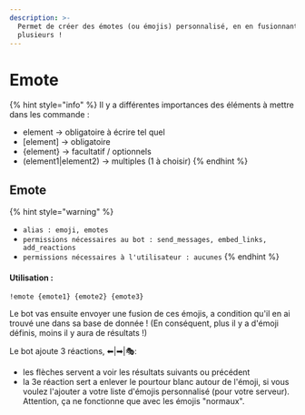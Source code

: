 ```yaml
---
description: >-
  Permet de créer des émotes (ou émojis) personnalisé, en en fusionnant
  plusieurs !
---
```


# Emote

{% hint style="info" %}
Il y a différentes importances des éléments à mettre dans les commande :

* element -&gt; obligatoire à écrire tel quel
* \[element\] -&gt; obligatoire
* {element} -&gt; facultatif / optionnels
* \(element1\|element2\) -&gt; multiples \(1 à choisir\)
{% endhint %}

## Emote

{% hint style="warning" %}
* `alias : emoji, emotes`
* `permissions nécessaires au bot : send_messages, embed_links, add_reactions`
* `permissions nécessaires à l'utilisateur : aucunes`
{% endhint %}

#### Utilisation :

```text
!emote {emote1} {emote2} {emote3}
```

Le bot vas ensuite envoyer une fusion de ces émojis, a condition qu'il en ai trouvé une dans sa base de donnée ! \(En conséquent, plus il y a d'émoji définis, moins il y aura de résultats !\)

Le bot ajoute 3 réactions, ⬅\|➡\|🎭:

* les flèches servent a voir les résultats suivants ou précédent
* la 3e réaction sert a enlever le pourtour blanc autour de l'émoji, si vous voulez l'ajouter a votre liste d'émojis personnalisé \(pour votre serveur\). Attention, ça ne fonctionne que avec les émojis "normaux".


